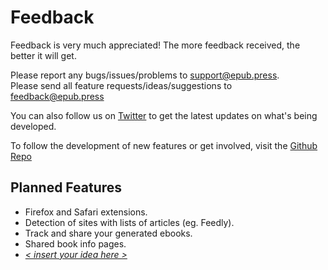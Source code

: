 # Feedback
Feedback is very much appreciated! The more feedback received, the better it will get.

Please report any bugs/issues/problems to [support@epub.press](mailto:support@epub.press).  
Please send all feature requests/ideas/suggestions to [feedback@epub.press](mailto:feedback@epub.press)

You can also follow us on [Twitter](https://twitter.com/Epub_Press) to get the latest updates on what's being developed.

To follow the development of new features or get involved, visit the [Github Repo](https://github.com/haroldtreen/epub-press-chrome)

## Planned Features
- Firefox and Safari extensions.
- Detection of sites with lists of articles (eg. Feedly).
- Track and share your generated ebooks.
- Shared book info pages.
- [*< insert your idea here >*](mailto:feedback@epub.press)
